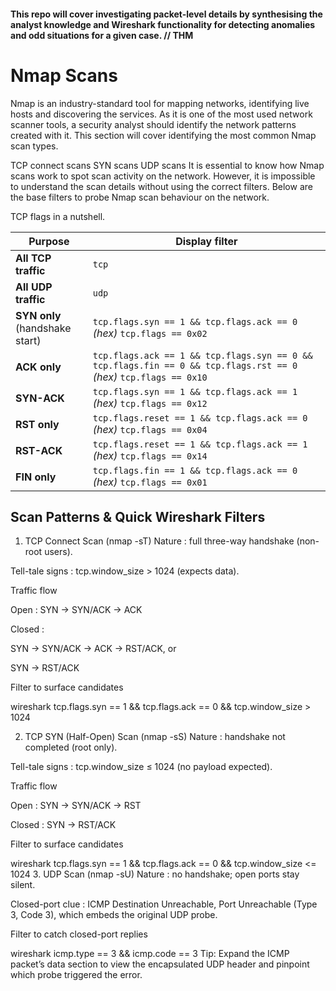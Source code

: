 #### This repo will cover investigating packet-level details by synthesising the analyst knowledge and  Wireshark functionality for detecting anomalies and odd situations for a given case. // THM

# Nmap Scans

Nmap is an industry-standard tool for mapping networks, identifying live hosts and discovering the services. 
As it is one of the most used network scanner tools, a security analyst should identify the network patterns created with it. This section will cover identifying the most common Nmap scan types.

TCP connect scans
SYN scans
UDP scans
It is essential to know how Nmap scans work to spot scan activity on the network. However, it is impossible to understand the scan details without using the correct filters. Below are the base filters to probe Nmap scan behaviour on the network. 

TCP flags in a nutshell.

| Purpose                           | Display filter                                                                                                        |
| --------------------------------- | --------------------------------------------------------------------------------------------------------------------- |
| **All TCP traffic**               | `tcp`                                                                                                                 |
| **All UDP traffic**               | `udp`                                                                                                                 |
| **SYN only**<br>(handshake start) | `tcp.flags.syn == 1 && tcp.flags.ack == 0`<br>*(hex)* `tcp.flags == 0x02`                                             |
| **ACK only**                      | `tcp.flags.ack == 1 && tcp.flags.syn == 0 && tcp.flags.fin == 0 && tcp.flags.rst == 0`<br>*(hex)* `tcp.flags == 0x10` |
| **SYN-ACK**                       | `tcp.flags.syn == 1 && tcp.flags.ack == 1`<br>*(hex)* `tcp.flags == 0x12`                                             |
| **RST only**                      | `tcp.flags.reset == 1 && tcp.flags.ack == 0`<br>*(hex)* `tcp.flags == 0x04`                                           |
| **RST-ACK**                       | `tcp.flags.reset == 1 && tcp.flags.ack == 1`<br>*(hex)* `tcp.flags == 0x14`                                           |
| **FIN only**                      | `tcp.flags.fin == 1 && tcp.flags.ack == 0`<br>*(hex)* `tcp.flags == 0x01`                                             |


## Scan Patterns & Quick Wireshark Filters

1. TCP Connect Scan (nmap -sT)
Nature : full three-way handshake (non-root users).

Tell-tale signs : tcp.window_size > 1024 (expects data).

Traffic flow

Open : SYN → SYN/ACK → ACK

Closed :

SYN → SYN/ACK → ACK → RST/ACK, or

SYN → RST/ACK

Filter to surface candidates

wireshark
tcp.flags.syn == 1 && tcp.flags.ack == 0 && tcp.window_size > 1024

2. TCP SYN (Half-Open) Scan (nmap -sS)
Nature : handshake not completed (root only).

Tell-tale signs : tcp.window_size ≤ 1024 (no payload expected).

Traffic flow

Open : SYN → SYN/ACK → RST

Closed : SYN → RST/ACK

Filter to surface candidates

wireshark
tcp.flags.syn == 1 && tcp.flags.ack == 0 && tcp.window_size <= 1024
3. UDP Scan (nmap -sU)
Nature : no handshake; open ports stay silent.

Closed-port clue : ICMP Destination Unreachable, Port Unreachable
(Type 3, Code 3), which embeds the original UDP probe.

Filter to catch closed-port replies

wireshark
icmp.type == 3 && icmp.code == 3
Tip: Expand the ICMP packet’s data section to view the encapsulated UDP header and pinpoint which probe triggered the error.

